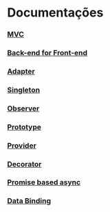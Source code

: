 # Documentações

### [MVC](MVC)

### [Back-end for Front-end](BFF)

### [Adapter](Adapter)

### [Singleton](Singleton)

### [Observer](Observer)

### [Prototype](Prototype)

### [Provider](Provider)

### [Decorator](Decorator)

### [Promise based async](Promises)

### [Data Binding](DataBinding)

